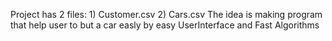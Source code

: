 Project has 2 files: 1) Customer.csv 
					 2) Cars.csv
The idea is making program that help user to but a car easly by easy UserInterface and Fast Algorithms

